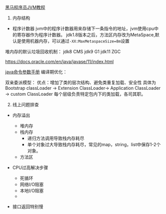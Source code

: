 [黑马程序员JVM教程](https://www.bilibili.com/video/BV1yE411Z7AP?spm_id_from=333.999.0.0)
1. 内存结构
- 程序计数器
jvm中的程序计数器用来存储下一条指令的地址，jvm使用cpu中的寄存器作为程序计数器。
jdk1.8版本之后，方法区内存改为MetaSpace,默认是使用机器内存，可以通过`-XX:MaxMetaspaceSize=8m`设置 

堆内存的默认垃圾回收机制：
jdk8 CMS 
jdk9 G1
jdk11 ZGC 

https://docs.oracle.com/en/java/javase/11/index.html


[java命令参数手册](https://docs.oracle.com/en/java/javase/11/tools/java.html#GUID-BE93ABDC-999C-4CB5-A88B-1994AAAC74D5)
编译期优化：




双亲委派模型：
优点：增加了类的层次结构、避免类重复加载、安全性
具体为Bootstrap classLoader -> Extension ClassLoader-> Application ClassLoader -> custom ClassLoader 每个层级负责特定包内下的类加载，各司其职。


2. 线上问题排查
- 内存溢出
    - 堆内存
    - 栈内存
        - 递归方法调用导致栈内存耗尽
        - 单个对象过大导致栈内存耗尽，常见的map，string，list中保存1-2个对象。
    - 方法区
- CPU过高解决步骤

    - 死循环
    - 网络I/O阻塞
    - 本地I/O阻塞
    - 
- 接口返回特别慢


